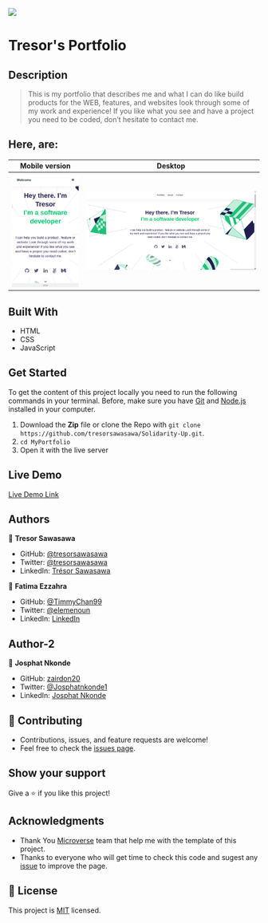 ![](https://img.shields.io/badge/Microverse-blueviolet)

# Tresor's Portfolio

## Description

> This is my portfolio that describes me and what I can do like build products for the WEB, features, and websites look through some of my work and experience! If you like what you see and have a project you need to be coded, don’t hesitate to contact me.

## Here, are: 

Mobile version | Desktop
---------------------- | ------------------------------
![Mobile_screenshot](./images/app_screenshot.png) | ![DEsktop_screenshot](./images/Destop-version-screenshot.png)

## Built With

- HTML
- CSS
- JavaScript

## Get Started

To get the content of this project locally you need to run the following commands in your terminal.
Before, make sure you have [Git](https://www.linode.com/docs/guides/how-to-install-git-on-linux-mac-and-windows/) and [Node.js](https://nodejs.dev/learn/how-to-install-nodejs) installed in your computer.

1. Download the **Zip** file or clone the Repo with ` git clone https://github.com/tresorsawasawa/Solidarity-Up.git `.
2. `cd MyPortfolio `
3. Open it with the live server

## Live Demo

[Live Demo Link](https://tresorsawasawa.github.io/MyPortfolio)

## Authors

👤 **Tresor Sawasawa**

- GitHub: [@tresorsawasawa](https://github.com/tresorsawasawa)
- Twitter: [@tresorsawasawa](https://twitter.com/TresorSawasawa)
- LinkedIn: [Trésor Sawasawa](https://www.linkedin.com/in/tresor-sawasawa/)
  
👤 **Fatima Ezzahra**

- GitHub: [@TimmyChan99](https://github.com/TimmyChan99)
- Twitter: [@elemenoun](https://twitter.com/elemenoun)
- LinkedIn: [LinkedIn](https://www.linkedin.com/in/fatima-ezzahra-elemenoun-020841225/)

## Author-2

👤 **Josphat Nkonde**

- GitHub: [zairdon20](https://github.com/githubhandle)
- Twitter: [@Josphatnkonde1](https://twitter.com/twitterhandle)
- LinkedIn: [Josphat Nkonde](https://linkedin.com/in/linkedinhandle)

## 🤝 Contributing

- Contributions, issues, and feature requests are welcome!
- Feel free to check the [issues page](https://github.com/tresorsawasawa/MyPortfolio/issues).

## Show your support

Give a ⭐️ if you like this project!

## Acknowledgments

- Thank You [Microverse](www.microverse.org) team that help me with the template of this project.
- Thanks to everyone who will get time to check this code and sugest any [issue](https://github.com/tresorsawasawa/MyPortfolio/issues) to improve the page.

## 📝 License

This project is [MIT](./MIT.md) licensed.
